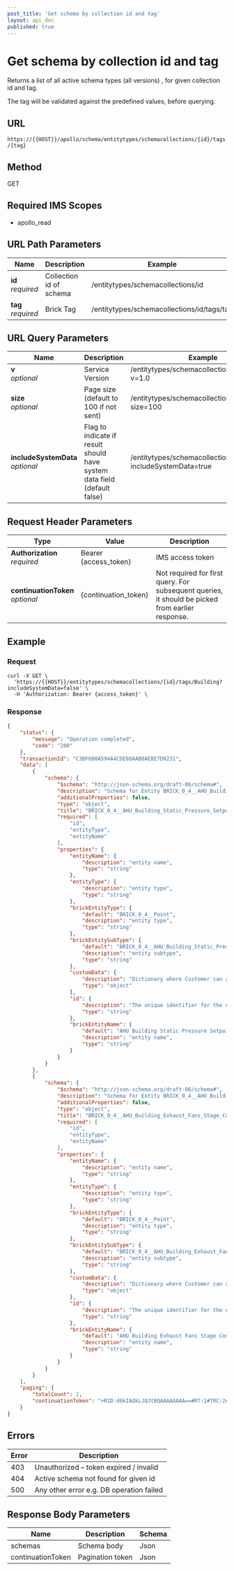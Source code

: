 ```yaml
---
post_title: 'Get schema by collection id and tag'
layout: api_doc
published: true
---
```

# Get schema by collection id and tag

Returns a list of all active schema types (all versions) , for given collection id and tag.

The tag will be validated against the predefined values, before querying.

## URL

`https://{{HOST}}/apollo/schema/entitytypes/schemacollections/{id}/tags/{tag}`

## Method

<div class="get">GET</div>

## Required IMS Scopes

* apollo_read

## URL Path Parameters

|Name|Description|Example|Type|
|---|---|---|---|
|**id** <br>*required*|Collection id of schema|/entitytypes/schemacollections/id|string|
|**tag** <br>*required*|Brick Tag |/entitytypes/schemacollections/id/tags/tag|string|

## URL Query Parameters

|Name|Description|Example|Type|
|---|---|---|---|
|**v** <br>*optional*|Service Version|/entitytypes/schemacollections/id/tags/tag?v=1.0|Number|
|**size** <br>*optional*|Page size (default to 100 if not sent)|/entitytypes/schemacollections/id/tags/tag?size=100|Number|
|**includeSystemData** <br>*optional*|Flag to indicate if result should have system data field  (default false)|/entitytypes/schemacollections/id/tags/tag?includeSystemData=true|Boolean|

## Request Header Parameters

|Type|Value|Description|
|---|---|---|
|**Authorization** <br>*required*|Bearer {access_token}|IMS access token |
|**continuationToken** <br>*optional*|{continuation_token}|Not required for first query. For subsequent queries, it should be picked from earlier response.|


## Example

### Request

```shell
curl -X GET \
  'https://{{HOST}}/entitytypes/schemacollections/{id}/tags/Building?includeSystemData=false' \
  -H 'Authorization: Bearer {access_token}' \
```

### Response

```json
{
    "status": {
        "message": "Operation completed",
        "code": "200"
    },
    "transactionId": "C3BF6D0A594A4CDE88AAB8AE8E7D0231",
    "data": [
        {
            "schema": {
                "$schema": "http://json-schema.org/draft-06/schema#",
                "description": "Schema for Entity BRICK_0_4__AHU_Building_Static_Pressure_Setpoint",
                "additionalProperties": false,
                "type": "object",
                "title": "BRICK_0_4__AHU_Building_Static_Pressure_Setpoint",
                "required": [
                    "id",
                    "entityType",
                    "entityName"
                ],
                "properties": {
                    "entityName": {
                        "description": "entity name",
                        "type": "string"
                    },
                    "entityType": {
                        "description": "entity type",
                        "type": "string"
                    },
                    "brickEntityType": {
                        "default": "BRICK_0_4__Point",
                        "description": "entity type",
                        "type": "string"
                    },
                    "brickEntitySubType": {
                        "default": "BRICK_0_4__AHU_Building_Static_Pressure_Setpoint",
                        "description": "entity subtype",
                        "type": "string"
                    },
                    "customData": {
                        "description": "Dictionary where Customer can add any custom data",
                        "type": "object"
                    },
                    "id": {
                        "description": "The unique identifier for the entity",
                        "type": "string"
                    },
                    "brickEntityName": {
                        "default": "AHU Building Static Pressure Setpoint",
                        "description": "entity name",
                        "type": "string"
                    }
                }
            }
        },
        {
            "schema": {
                "$schema": "http://json-schema.org/draft-06/schema#",
                "description": "Schema for Entity BRICK_0_4__AHU_Building_Exhaust_Fans_Stage_Command",
                "additionalProperties": false,
                "type": "object",
                "title": "BRICK_0_4__AHU_Building_Exhaust_Fans_Stage_Command",
                "required": [
                    "id",
                    "entityType",
                    "entityName"
                ],
                "properties": {
                    "entityName": {
                        "description": "entity name",
                        "type": "string"
                    },
                    "entityType": {
                        "description": "entity type",
                        "type": "string"
                    },
                    "brickEntityType": {
                        "default": "BRICK_0_4__Point",
                        "description": "entity type",
                        "type": "string"
                    },
                    "brickEntitySubType": {
                        "default": "BRICK_0_4__AHU_Building_Exhaust_Fans_Stage_Command",
                        "description": "entity subtype",
                        "type": "string"
                    },
                    "customData": {
                        "description": "Dictionary where Customer can add any custom data",
                        "type": "object"
                    },
                    "id": {
                        "description": "The unique identifier for the entity",
                        "type": "string"
                    },
                    "brickEntityName": {
                        "default": "AHU Building Exhaust Fans Stage Command",
                        "description": "entity name",
                        "type": "string"
                    }
                }
            }
        }
    ],
    "paging": {
        "totalCount": 2,
        "continuationToken": "+RID:d0kIAOkLJQJtBQAAAAAAAA==#RT:1#TRC:2#FPC:AgEAAAAOAG2FzYFvgWEABgBfgcmF"
    }
}
```

## Errors

|Error|Description|
|---|---|
|403|Unauthorized – token expired / invalid  |
|404|Active schema not found for given id	 |
|500|Any other error e.g. DB operation failed|

## Response Body Parameters

|Name|Description|Schema|
|---|---|---|
|schemas          |Schema body|Json |
|continuationToken     |Pagination token|Json|
